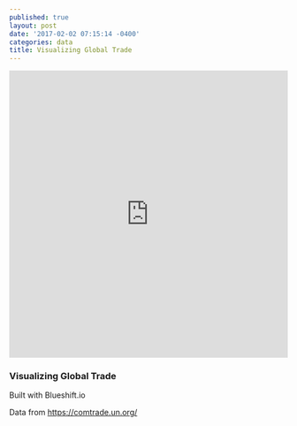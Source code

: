 ```yaml
---
published: true
layout: post
date: '2017-02-02 07:15:14 -0400'
categories: data
title: Visualizing Global Trade
---
```

<iframe width="100%" height="520" frameborder="0" src="https://maps.blueshift.io/public/5895006605accb0011552892" allowfullscreen webkitallowfullscreen mozallowfullscreen oallowfullscreen msallowfullscreen></iframe>


### Visualizing Global Trade

Built with Blueshift.io

Data from https://comtrade.un.org/
